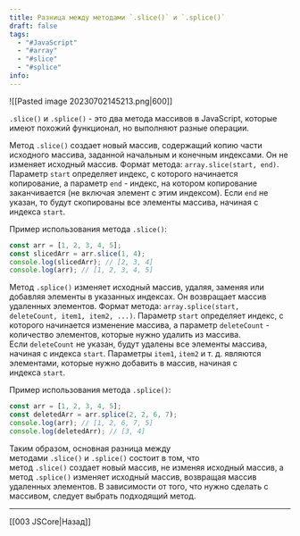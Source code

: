 ```yaml
---
title: Разница между методами `.slice()` и `.splice()`
draft: false
tags:
  - "#JavaScript"
  - "#array"
  - "#slice"
  - "#splice"
info:
---
```

![[Pasted image 20230702145213.png|600]]

`.slice()` и `.splice()` - это два метода массивов в JavaScript, которые имеют похожий функционал, но выполняют разные операции.

Метод `.slice()` создает новый массив, содержащий копию части исходного массива, заданной начальным и конечным индексами. Он не изменяет исходный массив. Формат метода: `array.slice(start, end)`. Параметр `start` определяет индекс, с которого начинается копирование, а параметр `end` - индекс, на котором копирование заканчивается (не включая элемент с этим индексом). Если `end` не указан, то будут скопированы все элементы массива, начиная с индекса `start`.

Пример использования метода `.slice()`:

```js
const arr = [1, 2, 3, 4, 5];
const slicedArr = arr.slice(1, 4);
console.log(slicedArr); // [2, 3, 4]
console.log(arr); // [1, 2, 3, 4, 5]
```

Метод `.splice()` изменяет исходный массив, удаляя, заменяя или добавляя элементы в указанных индексах. Он возвращает массив удаленных элементов. Формат метода: `array.splice(start, deleteCount, item1, item2, ...)`. Параметр `start` определяет индекс, с которого начинается изменение массива, а параметр `deleteCount` - количество элементов, которые нужно удалить из массива. Если `deleteCount` не указан, будут удалены все элементы массива, начиная с индекса `start`. Параметры `item1`, `item2` и т. д. являются элементами, которые нужно добавить в массив, начиная с индекса `start`.

Пример использования метода `.splice()`:

```js
const arr = [1, 2, 3, 4, 5];
const deletedArr = arr.splice(2, 2, 6, 7);
console.log(arr); // [1, 2, 6, 7, 5]
console.log(deletedArr); // [3, 4]
```

Таким образом, основная разница между методами `.slice()` и `.splice()` состоит в том, что метод `.slice()` создает новый массив, не изменяя исходный массив, а метод `.splice()` изменяет исходный массив, возвращая массив удаленных элементов. В зависимости от того, что нужно сделать с массивом, следует выбрать подходящий метод.

---

[[003 JSCore|Назад]]